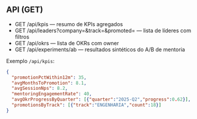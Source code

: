 ## API (GET)

- GET /api/kpis — resumo de KPIs agregados
- GET /api/leaders?company=&track=&promoted= — lista de líderes com filtros
- GET /api/okrs — lista de OKRs com owner
- GET /api/experiments/ab — resultados sintéticos do A/B de mentoria

Exemplo `/api/kpis`:
```json
{
  "promotionPctWithin12m": 35,
  "avgMonthsToPromotion": 8.1,
  "avgSessionNps": 8.2,
  "mentoringEngagementRate": 40,
  "avgOkrProgressByQuarter": [{"quarter":"2025-Q2","progress":0.62}],
  "promotionsByTrack": [{"track":"ENGENHARIA","count":18}]
}
```



